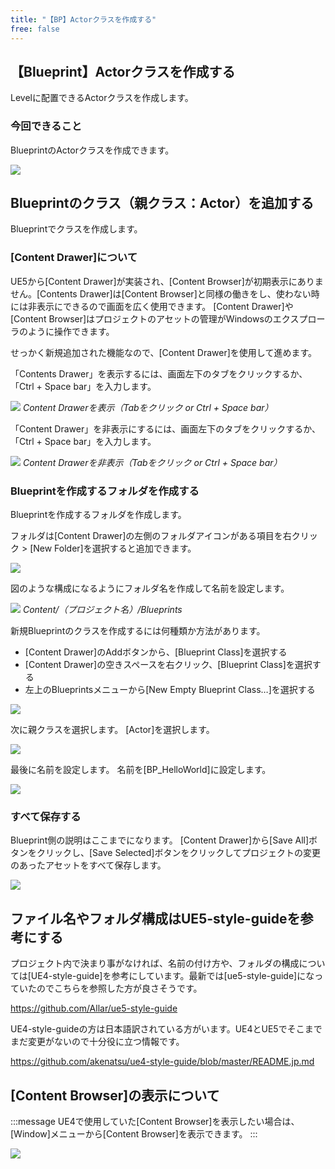 ```yaml
---
title: "【BP】Actorクラスを作成する"
free: false
---
```


## 【Blueprint】Actorクラスを作成する

Levelに配置できるActorクラスを作成します。

### 今回できること

BlueprintのActorクラスを作成できます。

![](/images/books/ue5_starter_cpp_and_bp_001/chap_02_bp_create_actor_class/2022-02-07-06-06-18.png)

## Blueprintのクラス（親クラス：Actor）を追加する

Blueprintでクラスを作成します。

### [Content Drawer]について

UE5から[Content Drawer]が実装され、[Content Browser]が初期表示にありません。[Contents Drawer]は[Content Browser]と同様の働きをし、使わない時には非表示にできるので画面を広く使用できます。
[Content Drawer]や[Content Browser]はプロジェクトのアセットの管理がWindowsのエクスプローラのように操作できます。

せっかく新規追加された機能なので、[Content Drawer]を使用して進めます。

「Contents Drawer」を表示するには、画面左下のタブをクリックするか、「Ctrl + Space bar」を入力します。

![](/images/books/ue5_starter_cpp_and_bp_001/chap_02_bp_create_actor_class/2022-02-07-05-33-19.png)
*Content Drawerを表示（Tabをクリック or Ctrl + Space bar）*

「Content Drawer」を非表示にするには、画面左下のタブをクリックするか、「Ctrl + Space bar」を入力します。

![](/images/books/ue5_starter_cpp_and_bp_001/chap_02_bp_create_actor_class/2022-02-07-05-36-49.png)
*Content Drawerを非表示（Tabをクリック or Ctrl + Space bar）*

### Blueprintを作成するフォルダを作成する

Blueprintを作成するフォルダを作成します。

フォルダは[Content Drawer]の左側のフォルダアイコンがある項目を右クリック > [New Folder]を選択すると追加できます。

![](/images/books/ue5_starter_cpp_and_bp_001/chap_02_bp_create_actor_class/2022-02-07-05-49-38.png)

図のような構成になるようにフォルダ名を作成して名前を設定します。

![](/images/books/ue5_starter_cpp_and_bp_001/chap_02_bp_create_actor_class/2022-02-07-05-52-06.png)
*Content/（プロジェクト名）/Blueprints*

新規Blueprintのクラスを作成するには何種類か方法があります。

- [Content Drawer]のAddボタンから、[Blueprint Class]を選択する
- [Content Drawer]の空きスペースを右クリック、[Blueprint Class]を選択する
- 左上のBlueprintsメニューから[New Empty Blueprint Class…]を選択する

![](/images/books/ue5_starter_cpp_and_bp_001/chap_02_bp_create_actor_class/2022-02-07-05-59-03.png)

次に親クラスを選択します。
[Actor]を選択します。

![](https://storage.googleapis.com/zenn-user-upload/9a1c44459ee9-20220110.png)

最後に名前を設定します。
名前を[BP_HelloWorld]に設定します。

![](/images/books/ue5_starter_cpp_and_bp_001/chap_02_bp_create_actor_class/2022-02-07-06-01-19.png)

### すべて保存する

Blueprint側の説明はここまでになります。
[Content Drawer]から[Save All]ボタンをクリックし、[Save Selected]ボタンをクリックしてプロジェクトの変更のあったアセットをすべて保存します。

![](/images/books/ue5_starter_cpp_and_bp_001/chap_02_bp_create_actor_class/2022-02-07-06-10-08.png)

## ファイル名やフォルダ構成はUE5-style-guideを参考にする

プロジェクト内で決まり事がなければ、名前の付け方や、フォルダの構成については[UE4-style-guide]を参考にしています。最新では[ue5-style-guide]になっていたのでこちらを参照した方が良さそうです。

https://github.com/Allar/ue5-style-guide

UE4-style-guideの方は日本語訳されている方がいます。UE4とUE5でそこまでまだ変更がないので十分役に立つ情報です。

https://github.com/akenatsu/ue4-style-guide/blob/master/README.jp.md

## [Content Browser]の表示について

:::message
UE4で使用していた[Content Browser]を表示したい場合は、[Window]メニューから[Content Browser]を表示できます。
:::

![](/images/books/ue5_starter_cpp_and_bp_001/chap_02_bp_create_actor_class/2022-02-07-05-40-25.png)
